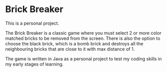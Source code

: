# Brick Breaker

This is a personal project.

The Brick Breaker is a classic game where you must select 2 or more color matched bricks to be removed from the screen.
There is also the option to choose the black brick, which is a bomb brick and destroys all the neighbouring bricks that are close to it with max distance of 1.

The game is written in Java as a personal project to test my coding skills in my early stages of learning.

